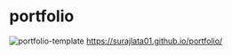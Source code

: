 # portfolio
![portfolio-template](https://github.com/surajlata01/portfolio/assets/112932002/3f0fb2d4-eeab-4bb9-b10c-468d522d35e2)
https://surajlata01.github.io/portfolio/
